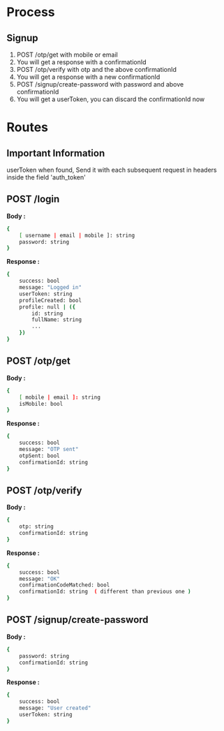 # Process

## Signup

1. POST /otp/get with mobile or email
2. You will get a response with a confirmationId
3. POST /otp/verify with otp and the above confirmationId
4. You will get a response with a new confirmationId
5. POST /signup/create-password with password and above confirmationId
6. You will get a userToken, you can discard the confirmationId now

# Routes

## Important Information

userToken when found, Send it with each subsequent request in headers \
inside the field 'auth_token'

## POST /login

**Body :**

```sh
{
    [ username | email | mobile ]: string
    password: string
}
```

**Response :**

```sh
{
    success: bool
    message: "Logged in"
    userToken: string
    profileCreated: bool
    profile: null | ({
        id: string
        fullName: string
        ...
    })
}
```

## POST /otp/get

**Body :**

```sh
{
    [ mobile | email ]: string
    isMobile: bool
}
```

**Response :**

```sh
{
    success: bool
    message: "OTP sent"
    otpSent: bool
    confirmationId: string
}
```

## POST /otp/verify

**Body :**

```sh
{
    otp: string
    confirmationId: string
}
```

**Response :**

```sh
{
    success: bool
    message: "OK"
    confirmationCodeMatched: bool
    confirmationId: string  ( different than previous one )
}
```

## POST /signup/create-password

**Body :**

```sh
{
    password: string
    confirmationId: string
}
```

**Response :**

```sh
{
    success: bool
    message: "User created"
    userToken: string
}
```
